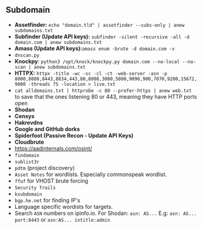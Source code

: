 ## Subdomain
- **Assetfinder:** `echo "domain.tld" | assetfinder --subs-only | anew subdomains.txt`
- **Subfinder (Update API keys):** `subfinder -silent -recursive -all -d domain.com | anew subdomains.txt`
- **Amass  (Update API keys):**`amass enum -brute -d domain.com -v`
- `dnscan.py`
- **Knockpy**: `python3 /opt/knock/knockpy.py domain.com --no-local --no-scan | anew subdomains.txt`
- **HTTPX:** `httpx -title -wc -sc -cl -ct -web-server -asn -p 8000,8080,8443,8834,443,80,8008,3000,5000,9090,900,7070,9200,15672,9000 -threads 75 -location > live.txt`
- `cat alldomains.txt | httprobe -c 80 --prefer-https | anew web.txt` to save that the ones listening 80 or 443, meaning they have HTTP ports open 
- **Shodan**
- **Censys**
- **Hakrevdns**
- **Google and GitHub dorks**
- **Spiderfoot (Passive Recon - Update API Keys)**
- **Cloudbrute**
- https://aadinternals.com/osint/
- `findomain`
- `sublist3r`
- `pdtm` (project discovery)
- `Asset Notes` for wordlists. Especially commonspeak wordlist.
- `ffuf` for VHOST brute forcing
- `Security Trails`
- `ksubdomain`
- `bgp.he.net` for finding IP's
- Language specific wordists for  targets.
- Search `ASN` numbers on ipinfo.io. For Shodan: `asn: AS...` E.g: `asn: AS... port:8443` or `asn:AS... intitle:admin` 